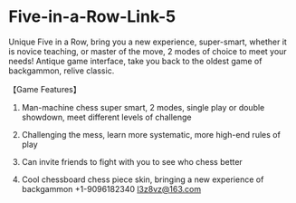 # Five-in-a-Row-Link-5
Unique Five in a Row, bring you a new experience, super-smart, whether it is novice teaching, or master of the move, 2 modes of choice to meet your needs! Antique game interface, take you back to the oldest game of backgammon, relive classic.

【Game Features】

1. Man-machine chess super smart, 2 modes, single play or double showdown, meet different levels of challenge

2. Challenging the mess, learn more systematic, more high-end rules of play

3. Can invite friends to fight with you to see who chess better

4. Cool chessboard chess piece skin, bringing a new experience of backgammon
+1-9096182340 l3z8vz@163.com
